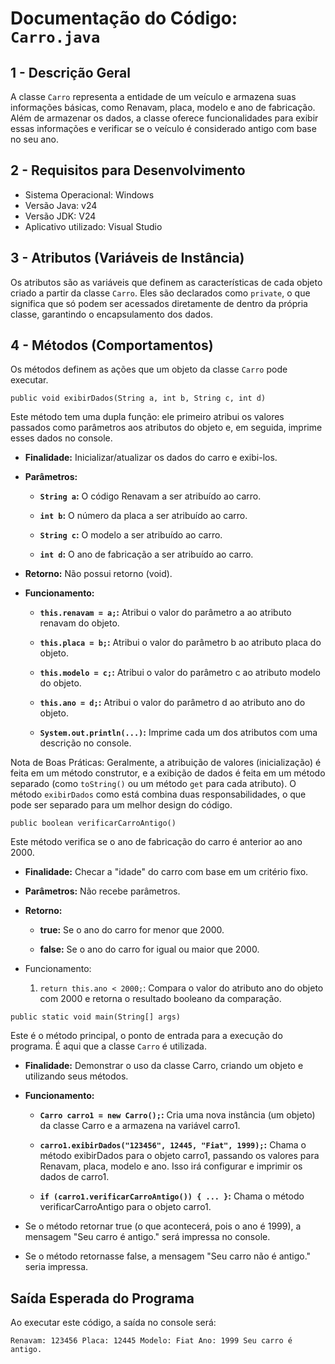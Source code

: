 # Documentação do Código: **`Carro.java`**

## 1 - Descrição Geral

 A classe `Carro` representa a entidade de um veículo e armazena suas informações básicas, como Renavam, placa, modelo e ano de fabricação. Além de armazenar os dados, a classe oferece funcionalidades para exibir essas informações e verificar se o veículo é considerado antigo com base no seu ano.

## 2 - Requisitos para Desenvolvimento

* Sistema Operacional: Windows
* Versão Java: v24
* Versão JDK: V24
* Aplicativo utilizado: Visual Studio

## 3 - Atributos (Variáveis de Instância)

 Os atributos são as variáveis que definem as características de cada objeto criado a partir da classe `Carro`. Eles são declarados como `private`, o que significa que só podem ser acessados diretamente de dentro da própria classe, garantindo o encapsulamento dos dados.

## 4 - Métodos (Comportamentos)

Os métodos definem as ações que um objeto da classe `Carro` pode executar.

`public void exibirDados(String a, int b, String c, int d)`

Este método tem uma dupla função: ele primeiro atribui os valores passados como parâmetros aos atributos do objeto e, em seguida, imprime esses dados no console.

* **Finalidade:** Inicializar/atualizar os dados do carro e exibi-los.

* **Parâmetros:**

  * **`String a`:** O código Renavam a ser atribuído ao carro.

  * **`int b`:** O número da placa a ser atribuído ao carro.

  * **`String c`:** O modelo a ser atribuído ao carro.

  * **`int d`:** O ano de fabricação a ser atribuído ao carro.

* **Retorno:** Não possui retorno (void).

* **Funcionamento:**

  * **`this.renavam = a;`:** Atribui o valor do parâmetro a ao atributo renavam do objeto.

  * **`this.placa = b;`:** Atribui o valor do parâmetro b ao atributo placa do objeto.

  * **`this.modelo = c;`:** Atribui o valor do parâmetro c ao atributo modelo do objeto.

  * **`this.ano = d;`:** Atribui o valor do parâmetro d ao atributo ano do objeto.

  * **`System.out.println(...)`:** Imprime cada um dos atributos com uma descrição no console.

Nota de Boas Práticas: Geralmente, a atribuição de valores (inicialização) é feita em um método construtor, e a exibição de dados é feita em um método separado (como `toString()` ou um método `get` para cada atributo). O método `exibirDados` como está combina duas responsabilidades, o que pode ser separado para um melhor design do código.

`public boolean verificarCarroAntigo()`

Este método verifica se o ano de fabricação do carro é anterior ao ano 2000.

* **Finalidade:** Checar a "idade" do carro com base em um critério fixo.

* **Parâmetros:** Não recebe parâmetros.

* **Retorno:**

  * **true:** Se o ano do carro for menor que 2000.

  * **false:** Se o ano do carro for igual ou maior que 2000.

* Funcionamento:

  1. `return this.ano < 2000;`: Compara o valor do atributo ano do objeto com 2000 e retorna o resultado booleano da comparação.

`public static void main(String[] args)`

Este é o método principal, o ponto de entrada para a execução do programa. É aqui que a classe `Carro` é utilizada.

* **Finalidade:** Demonstrar o uso da classe Carro, criando um objeto e utilizando seus métodos.

* **Funcionamento:**

  * **`Carro carro1 = new Carro();`:** Cria uma nova instância (um objeto) da classe Carro e a armazena na variável carro1.

  * **`carro1.exibirDados("123456", 12445, "Fiat", 1999);`:** Chama o método exibirDados para o objeto carro1, passando os valores para Renavam, placa, modelo e ano. Isso irá configurar e imprimir os dados de carro1.

  * **`if (carro1.verificarCarroAntigo()) { ... }`:** Chama o método verificarCarroAntigo para o objeto carro1.

 * Se o método retornar true (o que acontecerá, pois o ano é 1999), a mensagem "Seu carro é antigo." será impressa no console.

 * Se o método retornasse false, a mensagem "Seu carro não é antigo." seria impressa.

## Saída Esperada do Programa

Ao executar este código, a saída no console será:

`Renavam: 123456
Placa: 12445
Modelo: Fiat
Ano: 1999
Seu carro é antigo.`
